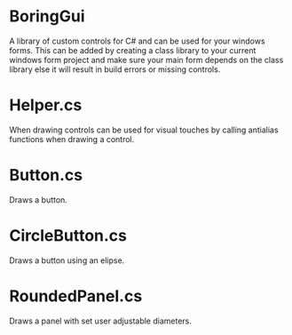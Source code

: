 # BoringGui
A library of custom controls for C# and can be used for your windows forms. This can be added by creating a class library to your current windows form project and make sure your main form depends on the class library else it will result in build errors or missing controls.

# Helper.cs
When drawing controls can be used for visual touches by calling antialias functions when drawing a control.

# Button.cs
Draws a button.

# CircleButton.cs
Draws a button using an elipse.

# RoundedPanel.cs
Draws a panel with set user adjustable diameters. 
